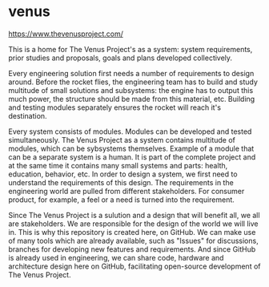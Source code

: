 # venus

https://www.thevenusproject.com/

This is a home for The Venus Project's as a system: system requirements, prior studies and proposals, goals and plans developed collectively.

Every engineering solution first needs a number of requirements to design around. Before the rocket flies, the engineering team has to build and study multitude of small solutions
and subsystems: the engine has to output this much power, the structure should be made from this material, etc. Building and testing modules separately ensures the rocket will
reach it's destination. 

Every system consists of modules. Modules can be developed and tested simultaneously. The Venus Project as a system contains multitude of modules, which can be sybsystems themselves. 
Example of a module that can be a separate system is a human. It is part of the complete project and at the same time it contains many small systems and parts: health, education,
behavior, etc. In order to design a system, we first need to understand the requirements of this design. The requirements in the engineering world are pulled from different stakeholders.
For consumer product, for example, a feel or a need is turned into the requirement. 

Since The Venus Project is a sulution and a design that will benefit all, we all are stakeholders. We are responsible for the design of the world we will live in. This is why this
repository is created here, on GitHub. We can make use of many tools which are already available, such as "Issues" for discussions, branches for developing new features and requirements. 
And since GitHub is already used in engineering, we can share code, hardware and architecture design here on GitHub, facilitating open-source development of The Venus Project.
